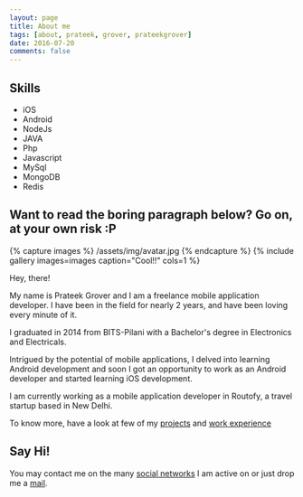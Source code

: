```yaml
---
layout: page
title: About me
tags: [about, prateek, grover, prateekgrover]
date: 2016-07-20
comments: false
---
```

    
## Skills
* iOS
* Android
* NodeJs
* JAVA
* Php
* Javascript
* MySql
* MongoDB
* Redis

## Want to read the boring paragraph below? Go on, at your own risk :P
{% capture images %}
    /assets/img/avatar.jpg
{% endcapture %}
{% include gallery images=images caption="Cool!!" cols=1 %}

Hey, there!

My name is Prateek Grover and I am a freelance mobile application developer. I have been in the field for nearly 2 years, and have been loving every minute of it.

I graduated in 2014 from BITS-Pilani with a Bachelor's degree in Electronics and Electricals.

Intrigued by the potential of mobile applications, I delved into learning Android development and soon I got an opportunity to work as an Android developer and started learning iOS development.

I am currently working as a mobile application developer in Routofy, a travel startup based in New Delhi.

To know more, have a look at few of my [projects](/projects) and [work experience](/work)

## Say Hi!

You may contact me on the many [social networks](/) I am active on or just drop me a [mail](mailto:me@prateekgrover.com).
